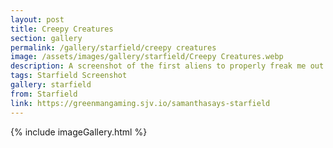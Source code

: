 ```yaml
---
layout: post
title: Creepy Creatures
section: gallery
permalink: /gallery/starfield/creepy creatures
image: /assets/images/gallery/starfield/Creepy Creatures.webp
description: A screenshot of the first aliens to properly freak me out from Starfield, taken by Samantha Says.
tags: Starfield Screenshot
gallery: starfield
from: Starfield
link: https://greenmangaming.sjv.io/samanthasays-starfield
---
```

{% include imageGallery.html %}